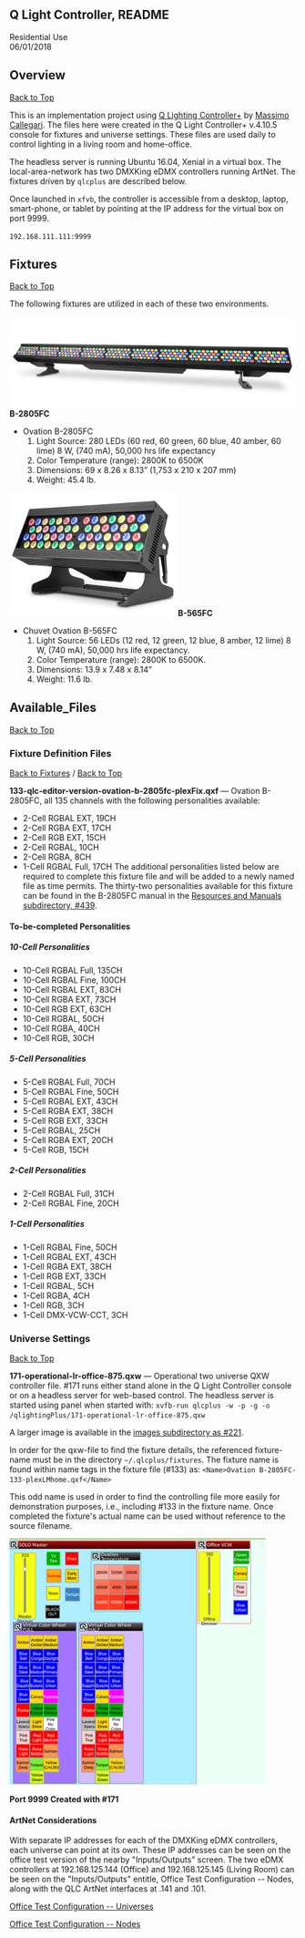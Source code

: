 ## Q Light Controller, README  

Residential Use  
06/01/2018

## Overview

[Back to Top](#top)

This is an implementation project using [Q Lighting Controller+](http://www.qlcplus.org) by [Massimo Callegari](@mcallegari).  The files here were created in the Q Light Controller+ v.4.10.5 console for fixtures and universe settings. These files are used daily to control lighting in a living room and home-office.

The headless server is running Ubuntu 16.04, Xenial in a virtual box.  The local-area-network has two DMXKing eDMX controllers running ArtNet.  The fixtures driven by `qlcplus` are described below.

Once launched in `xfvb`, the controller is accessible from a desktop, laptop, smart-phone, or tablet by pointing at the IP address for the virtual box on port 9999.

`192.168.111.111:9999`

## Fixtures

[Back to Top](#top)

The following fixtures are utilized in each of these two environments.

[![B-2805FC](./images/458-b2805-594x187.png)](http://www.guitarcenter.com/CHAUVET-Professional/Ovation-B-2805FC-RGBAL-LED-Batten-Style-Bar-Wash-Light-1500000047800.gc)**B-2805FC**

-   Ovation B-2805FC
    1.  Light Source: 280 LEDs (60 red, 60 green, 60 blue, 40 amber,
        60 lime) 8 W, (740 mA), 50,000 hrs life expectancy
    2.  Color Temperature (range): 2800K to 6500K
    3.  Dimensions: 69 x 8.26 x 8.13” (1,753 x 210 x 207 mm)
    4.  Weight: 45.4 lb.

![B-565FC](./images/463-b565fc-296x217.png)**B-565FC**
-   Chuvet Ovation B-565FC
    1.  Light Source: 56 LEDs (12 red, 12 green, 12 blue, 8 amber,
        12 lime) 8 W, (740 mA), 50,000 hrs life expectancy.
    2.  Color Temperature (range): 2800K to 6500K.
    3.  Dimensions: 13.9 x 7.48 x 8.14”
    4.  Weight: 11.6 lb.


## Available\_Files

[Back to Top](#top)


### Fixture Definition Files

[Back to Fixtures](#fixtures) / [Back to Top](#top)

**133-qlc-editor-version-ovation-b-2805fc-plexFix.qxf** — Ovation B-2805FC, all 135 channels with the following personalities available:
-   2-Cell RGBAL EXT, 19CH
-   2-Cell RGBA EXT, 17CH
-   2-Cell RGB EXT, 15CH
-   2-Cell RGBAL, 10CH
-   2-Cell RGBA, 8CH
-   1-Cell RGBAL Full, 17CH
The additional personalities listed below are required to complete this fixture file and will be added to a newly named file as time permits.  The thirty-two personalities available for this fixture can be found in the B-2805FC manual in the [Resources and Manuals subdirectory, \#439](./resources-and-manuals/).

#### To-be-completed Personalities

##### 10-Cell Personalities
-   10-Cell RGBAL Full, 135CH
-   10-Cell RGBAL Fine, 100CH
-   10-Cell RGBAL EXT, 83CH
-   10-Cell RGBA EXT, 73CH
-   10-Cell RGB EXT, 63CH
-   10-Cell RGBAL, 50CH
-   10-Cell RGBA, 40CH
-   10-Cell RGB, 30CH
##### 5-Cell Personalities
-   5-Cell RGBAL Full, 70CH
-   5-Cell RGBAL Fine, 50CH
-   5-Cell RGBAL EXT, 43CH
-   5-Cell RGBA EXT, 38CH
-   5-Cell RGB EXT, 33CH
-   5-Cell RGBAL, 25CH
-   5-Cell RGBA EXT, 20CH
-   5-Cell RGB, 15CH
##### 2-Cell Personalities
-   2-Cell RGBAL Full, 31CH
-   2-Cell RGBAL Fine, 20CH
##### 1-Cell Personalities
-   1-Cell RGBAL Fine, 50CH
-   1-Cell RGBAL EXT, 43CH
-   1-Cell RGBA EXT, 38CH
-   1-Cell RGB EXT, 33CH
-   1-Cell RGBAL, 5CH
-   1-Cell RGBA, 4CH
-   1-Cell RGB, 3CH
-   1-Cell DMX-VCW-CCT, 3CH


### Universe Settings

[Back to Top](#top)

**171-operational-lr-office-875.qxw** — Operational two universe QXW controller file.  \#171 runs either stand alone in the Q Light Controller console or on a headless server for web-based control.  The headless server is started using  panel when started with: 
`xvfb-run qlcplus -w -p -g -o /qlightingPlus/171-operational-lr-office-875.qxw`

A larger image is available in the [images subdirectory as \#221](./images/221-qlcplus-controller.png).  

In order for the qxw-file to find the fixture details, the referenced fixture-name must be in the directory `~/.qlcplus/fixtures`.  The fixture name is found within name tags in the fixture file (\#133) as: 
`<Name>Ovation B-2805FC-133-plexLMhome.qxf</Name>`

This odd name is used in order to find the controlling file more easily for demonstration purposes, i.e., including \#133 in the fixture name.  Once completed the fixture's actual name can be used without reference to the source filename.

![Port:9999](./images/222-qlcplus-controller-450px.png)

**Port 9999 Created with \#171**

#### ArtNet Considerations
With separate IP  addresses for each of the DMXKing eDMX controllers, each universe can point at its own.  These IP addresses can be seen on the office test version of the nearby "Inputs/Outputs" screen.  The two eDMX controllers at 192.168.125.144 (Office) and 192.168.125.145 (Living Room) can be seen on the "Inputs/Outputs" entitle, Office Test Configuration -- Nodes, along with the QLC ArtNet interfaces at .141 and .101.

[Office Test Configuration -- Universes](./images/553-ard--125-office-universe-configuration.png)

[Office Test Configuration -- Nodes](./images/554-ard--125-office-nodes-tree.png)












